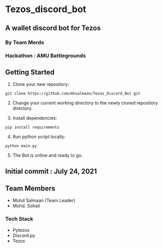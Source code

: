 # Tezos_discord_bot

## A wallet discord bot for Tezos 

### By Team Merds
### Hackathon : AMU Battlegrounds


## Getting Started
1. Clone your new repository:

```git clone https://github.com/mhsalmaan/Tezos_Discord_Bot.git```

2. Change your current working directory to the newly cloned repository directory.

3. Install dependencies:

```pip install requirements```

4. Run python script locally:

```python main.py```

5. The Bot is online and ready to go.

## Initial commit : July 24, 2021

## Team Members
  - Mohd Salmaan (Team Leader)
  - Mohd. Sohail

### Tech Stack
  - Pytezos
  - Discord.py
  - Tezos
  